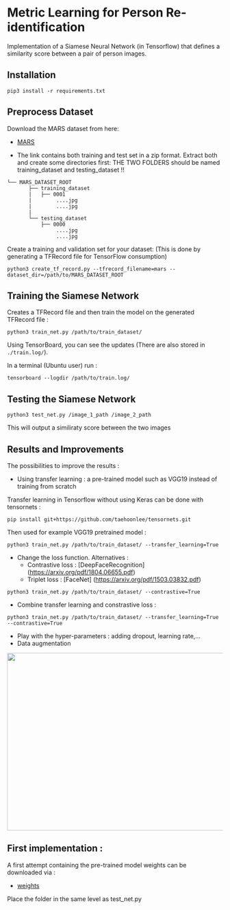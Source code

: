 # Metric Learning for Person Re-identification
Implementation of a Siamese Neural Network (in Tensorflow) that defines a similarity score between a pair of person images.

## Installation

```
pip3 install -r requirements.txt
```

## Preprocess Dataset

Download the MARS dataset from here:
* [MARS](https://drive.google.com/drive/folders/0B6tjyrV1YrHeMVV2UFFXQld6X1E?amp%3Busp=sharing) 

- The link contains both training and test set in a zip format. Extract both and create some directories first:
THE TWO FOLDERS should be named training_dataset and testing_dataset !!

```plain
└── MARS_DATASET_ROOT
       ├── training_dataset    
       |   ├── 0001
       |        ....jpg
       |        ....jpg
       |
       └── testing_dataset     
           ├── 0000 
                ....jpg
                ....jpg

```

Create a training and validation set for your dataset: (This is done by generating a TFRecord file for TensorFlow consumption)

```
python3 create_tf_record.py --tfrecord_filename=mars --dataset_dir=/path/to/MARS_DATASET_ROOT
```

## Training the Siamese Network

Creates a TFRecord file and then train the model on the generated TFRecord file :
```
python3 train_net.py /path/to/train_dataset/
```
Using TensorBoard, you can see the updates (There are also stored in `./train.log/`).

In a terminal (Ubuntu user) run :
```
tensorboard --logdir /path/to/train.log/
```

## Testing the Siamese Network

```
python3 test_net.py /image_1_path /image_2_path
```

This will output a similiraty score between the two images  

## Results and Improvements

The possibilities to improve the results :
* Using transfer learning : a pre-trained model such as VGG19 instead of training from scratch

Transfer learning in Tensorflow without using Keras can be done with tensornets :
```
pip install git+https://github.com/taehoonlee/tensornets.git
```
Then used for example VGG19 pretrained model :
```
python3 train_net.py /path/to/train_dataset/ --transfer_learning=True
```
* Change the loss function. Alternatives :
    * Contrastive loss : [DeepFaceRecognition] (https://arxiv.org/pdf/1804.06655.pdf)
    * Triplet loss : [FaceNet] (https://arxiv.org/pdf/1503.03832.pdf) 
```
python3 train_net.py /path/to/train_dataset/ --contrastive=True
```
* Combine transfer learning and constrastive loss :
```
python3 train_net.py /path/to/train_dataset/ --transfer_learning=True --contrastive=True
```
* Play with the hyper-parameters : adding dropout, learning rate,...
* Data augmentation

<img src="images/result.png" width="779" height="414" />

## First implementation :

A first attempt containing the pre-trained model weights can be downloaded via :
* [weights](https://drive.google.com/open?id=1kBZh6-E7nVFp0Mj1akH7jOqVhmBjyw4A) 

Place the folder in the same level as test_net.py


